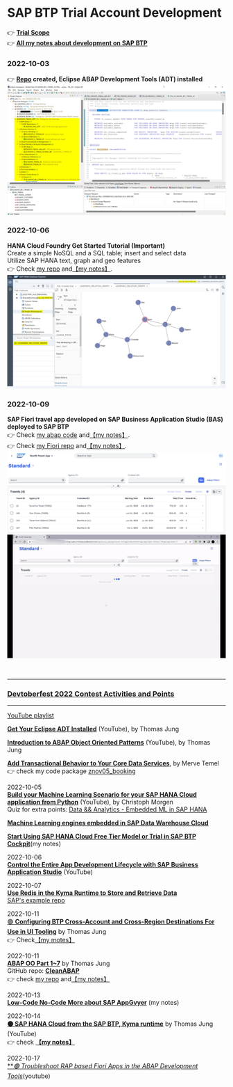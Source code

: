 # SAP BTP Trial Account Development  

👉 **[Trial Scope](https://help.sap.com/docs/BTP/65de2977205c403bbc107264b8eccf4b/046f127f2a614438b616ccfc575fdb16.html)**  
👉 **[All my notes about development on SAP BTP](https://drive.google.com/drive/folders/1zcYMM7w6xL8xd7w4wIDksbuXa0B1F_xA)**   

### 2022-10-03   
:point_right: **[Repo](https://github.com/Nov05/sap-btp-trial) created, Eclipse ABAP Development Tools (ADT) installed**    
<img src="https://github.com/Nov05/pictures/blob/master/repos/sap-btp-trial/2022-10-09%2022_52_02-NVIDIA%20GeForce%20Overlay.jpg?raw=true">  

### 2022-10-06  
**HANA Cloud Foundry Get Started Tutorial (Important)**    
Create a simple NoSQL and a SQL table; insert and select data  
Utilize SAP HANA text, graph and geo features  
:point_right: Check [my repo](https://github.com/Nov05/sap-btp-trial-hana-cf-get-started) and[【my notes】](https://docs.google.com/document/d/1Cs3xhwe-OgQL679NVSFIeGN1TJro5o6osLJ2EdS0QhQ).
<img src="https://github.com/Nov05/pictures/blob/master/repos/sap-btp-trial-hana-cf-get-started/2022-10-06%2013_27_30-NVIDIA%20GeForce%20Overlay.jpg?raw=true">  

### 2022-10-09   
**SAP Fiori travel app developed on SAP Business Application Studio (BAS) deployed to SAP BTP**    
:point_right: Check [my abap code](https://github.com/Nov05/sap-btp-trial/tree/main/src/znov05_travel_app) and[【my notes】](https://docs.google.com/document/d/1x6VyWeiUZVAdoxq9Gxs84budzwU5WjP9A6Fy2xESNYA).  
:point_right: Check [my Fiori repo](https://github.com/Nov05/sap-btp-trial-fiori-travel-app) and[【my notes】](https://docs.google.com/document/d/1eFqzyGamkRnrV6doKMS_LR5pP6WpjwSgoyqRWUE3gVE).  
[![img](https://github.com/Nov05/pictures/blob/master/repos/sap-btp-trial-fiori-travel-app/2022-10-09%2021_17_02-Nov05%20Travel%20App.jpg?raw=true)](https://youtu.be/404VUrxL3ZQ)  
<img src="https://github.com/Nov05/pictures/blob/master/repos/sap-btp-trial/20221009_fiori%20travel%20app.mp4.gif?raw=true">  

<br>

---  

### [Devtoberfest 2022 Contest Activities and Points](https://groups.community.sap.com/t5/devtoberfest-blog-posts/devtoberfest-2022-contest-activities-and-points/ba-p/119178)

---  
[YouTube playlist](https://www.youtube.com/playlist?list=PL6RpkC85SLQDHz97qsNTNAE2jnUKj8X5d)  

**[Get Your Eclipse ADT Installed](https://www.youtube.com/watch?v=pbxNdlwm22k)** (YouTube), by Thomas Jung   

**[Introduction to ABAP Object Oriented Patterns](https://www.youtube.com/watch?v=8qW2XxWgpfU)** (YouTube), by Thomas Jung  

**[Add Transactional Behavior to Your Core Data Services](https://developers.sap.com/tutorials/abap-environment-transactional-enablement.html)**, by Merve Temel     
:point_right: check my code package [znov05_booking](https://github.com/Nov05/sap_btp_trial/tree/main/src/znov05_booking)   

2022-10-05   
**[Build your Machine Learning Scenario for your SAP HANA Cloud application from Python](https://www.youtube.com/watch?v=CX38-95uBtc)** (YouTube), by Christoph Morgen    
Quiz for extra points: [Data && Analytics - Embedded ML in SAP HANA](https://developers.sap.com/tutorials/devtoberfest2022-week-1-data-hana-ml.html)  

**[Machine Learning engines embedded in SAP Data Warehouse Cloud](https://groups.community.sap.com/t5/devtoberfest/machine-learning-engines-embedded-in-sap-data-warehouse-cloud/ev-p/9108)**  

**[Start Using SAP HANA Cloud Free Tier Model or Trial in SAP BTP Cockpit](https://docs.google.com/document/d/1Cs3xhwe-OgQL679NVSFIeGN1TJro5o6osLJ2EdS0QhQ)**(my notes)  

2022-10-06  
**[Control the Entire App Development Lifecycle with SAP Business Application Studio](https://groups.community.sap.com/t5/devtoberfest/control-the-entire-app-development-lifecycle-with-sap-business/ec-p/8954#M13)** (YouTube)   

2022-10-07  
**[Use Redis in the Kyma Runtime to Store and Retrieve Data](https://developers.sap.com/tutorials/cp-kyma-redis-function.html)**  
[SAP's example repo](https://github.com/SAP-samples/kyma-runtime-extension-samples)  

2022-10-11  
[🟣 **Configuring BTP Cross-Account and Cross-Region Destinations For Use in UI Tooling**](https://www.youtube.com/watch?v=8ePyQJsmWYA) by Thomas Jung  
👉 Check[【my motes】](https://docs.google.com/document/d/1DsKhMZFaK3PFLDksoXvyr4zt09ZG3Jl70vNXHGP826k)

2022-10-11  
[**ABAP OO Part 1~7**](https://www.youtube.com/watch?v=GUh7QyCwxGk&list=PL6RpkC85SLQB-vyEFpUj1xkrIhH4UiV4D) by Thomas Jung  
GitHub repo: [**CleanABAP**](https://github.com/SAP/styleguides/blob/main/clean-abap/CleanABAP.md)  
👉 check [my repo](https://github.com/Nov05/sap-btp-trial/tree/main/src/znov05_basics) and[【my notes】](https://docs.google.com/document/d/1f5euOf0BS8rZm4os5ImMNyOPeg_NSK_maAAjnKAz5kI)  

2022-10-13    
[**Low-Code No-Code More about SAP AppGvyer**](https://docs.google.com/document/d/1LAH6mVnk9NcuSRxkvU-PyPOZHiOO1K1vsB5NiduQCjQ) (my notes)

2022-10-14   
[**🟠 SAP HANA Cloud from the SAP BTP, Kyma runtime**](https://www.youtube.com/watch?v=-Ryfl9NQ5AA) by Thomas Jung (YouTube)     
:point_right: check [**【my notes】**](https://docs.google.com/document/d/1uhMYnkSDdjL3w71ba8jka6LCpauYF_MocpBp2_nxmNA)  

2022-10-17   
[***🟢 Troubleshoot RAP based Fiori Apps in the ABAP Development Tools*](https://www.youtube.com/watch?v=4QyJIXt0ehY)(youtube)  
